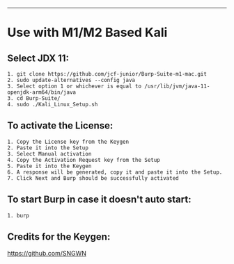 --------------------------------------------------------------------------------------------
# Use with M1/M2 Based Kali

## Select JDX 11:

	1. git clone https://github.com/jcf-junior/Burp-Suite-m1-mac.git
	2. sudo update-alternatives --config java
	3. Select option 1 or whichever is equal to /usr/lib/jvm/java-11-openjdk-arm64/bin/java
	3. cd Burp-Suite/
	4. sudo ./Kali_Linux_Setup.sh
	
## To activate the License:
	
	1. Copy the License key from the Keygen
	2. Paste it into the Setup
	3. Select Manual activation
	4. Copy the Activation Request key from the Setup
	5. Paste it into the Keygen
	6. A response will be generated, copy it and paste it into the Setup.
	7. Click Next and Burp should be successfully activated
	
## To start Burp in case it doesn't auto start:
	1. burp

## Credits for the Keygen:

https://github.com/SNGWN
